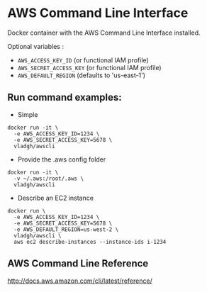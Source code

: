 # AWS Command Line Interface

Docker container with the AWS Command Line Interface installed.

Optional variables :
- `AWS_ACCESS_KEY_ID` (or functional IAM profile)
- `AWS_SECRET_ACCESS_KEY` (or functional IAM profile)
- `AWS_DEFAULT_REGION` (defaults to 'us-east-1')

## Run command examples:

- Simple
```
docker run -it \
  -e AWS_ACCESS_KEY_ID=1234 \
  -e AWS_SECRET_ACCESS_KEY=5678 \
  vladgh/awscli
```

- Provide the .aws config folder
```
docker run -it \
  -v ~/.aws:/root/.aws \
  vladgh/awscli
```

- Describe an EC2 instance
```
docker run \
  -e AWS_ACCESS_KEY_ID=1234 \
  -e AWS_SECRET_ACCESS_KEY=5678 \
  -e AWS_DEFAULT_REGION=us-west-2 \
  vladgh/awscli \
  aws ec2 describe-instances --instance-ids i-1234
```

## AWS Command Line Reference
http://docs.aws.amazon.com/cli/latest/reference/
